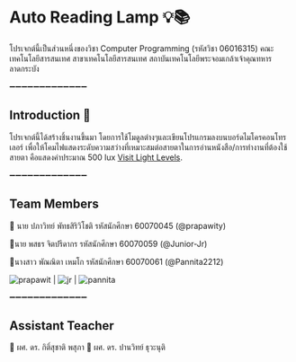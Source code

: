 
# Auto Reading Lamp :bulb::books:

โปรเจกต์นี้เป็นส่วนหนึ่งของวิชา Computer Programming (รหัสวิชา 06016315)
คณะเทคโนโลยีสารสนเทศ สาขาเทคโนโลยีสารสนเทศ 
สถาบันเทคโนโลยีพระจอมเกล้าเจ้าคุณทหารลาดกระบัง

:heavy_minus_sign::heavy_minus_sign::heavy_minus_sign::heavy_minus_sign::heavy_minus_sign::heavy_minus_sign::heavy_minus_sign::heavy_minus_sign::heavy_minus_sign::heavy_minus_sign::heavy_minus_sign::heavy_minus_sign::heavy_minus_sign:

## Introduction :pencil: 

โปรเจกต์นี้ได้สร้างชิ้นงานขึ้นมา โดยการใช้โมดูลต่างๆและเขียนโปรแกรมลงบนบอร์ดไมโครคอนโทรเลอร์ เพื่อให้โคมไฟแสดงระดับความสว่างที่เหมาะสมต่อสายตาในการอ่านหนังสือ/การทำงานที่ต้องใช้สายตา คือแสดงค่าประมาณ 500 lux [Visit Light Levels](https://www.noao.edu/education/QLTkit/ACTIVITY_Documents/Safety/LightLevels_outdoor+indoor.pdf). 

:heavy_minus_sign::heavy_minus_sign::heavy_minus_sign::heavy_minus_sign::heavy_minus_sign::heavy_minus_sign::heavy_minus_sign::heavy_minus_sign::heavy_minus_sign::heavy_minus_sign::heavy_minus_sign::heavy_minus_sign::heavy_minus_sign:

## Team Members

:bust_in_silhouette: นาย ปภาวิทย์ พัทธสิริวิโชติ รหัสนักศึกษา 60070045 (@prapawity)

:bust_in_silhouette:นาย พสธร จิตปรีดากร รหัสนักศึกษา 60070059 (@Junior-Jr)

:bust_in_silhouette:นางสาว พัณณิตา เหมโก รหัสนักศึกษา 60070061 (@Pannita2212)

![prapawit](https://user-images.githubusercontent.com/32834828/39051364-9ccb9434-44d2-11e8-8377-40324a903f6a.jpg) |
![jr](https://user-images.githubusercontent.com/32834828/39051368-a0bd1d7e-44d2-11e8-8023-2c712438234e.jpg) |
![pannita](https://user-images.githubusercontent.com/32834828/39051370-a107ced2-44d2-11e8-95e4-bd41df740d72.jpg)

:heavy_minus_sign::heavy_minus_sign::heavy_minus_sign::heavy_minus_sign::heavy_minus_sign::heavy_minus_sign::heavy_minus_sign::heavy_minus_sign::heavy_minus_sign::heavy_minus_sign::heavy_minus_sign::heavy_minus_sign::heavy_minus_sign:

## Assistant Teacher

:busts_in_silhouette: ผศ. ดร. กิติ์สุชาติ พสุภา
:busts_in_silhouette: ผศ. ดร. ปานวิทย์ ธุวะนุติ
